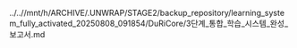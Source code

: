 ../..//mnt/h/ARCHIVE/.UNWRAP/STAGE2/backup_repository/learning_system_fully_activated_20250808_091854/DuRiCore/3단계_통합_학습_시스템_완성_보고서.md